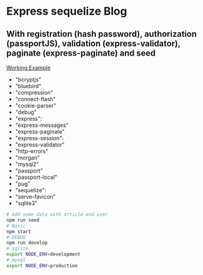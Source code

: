 # Express sequelize Blog
## With registration (hash password), authorization (passportJS), validation (express-validator), paginate (express-paginate) and seed

[Working Example](http://87.236.23.246/)  

* "bcryptjs"  
* "bluebird"  
* "compression"  
* "connect-flash"  
* "cookie-parser"  
* "debug"  
* "express":  
* "express-messages"  
* "express-paginate"  
* "express-session":  
* "express-validator"  
* "http-errors"  
* "morgan"  
* "mysql2"  
* "passport"  
* "passport-local"  
* "pug"  
* "sequelize":  
* "serve-favicon"  
* "sqlite3"  

```bash
# Add some data with article and user
npm run seed
# Basic
npm start
# DEBUG
npm run develop
# sqlite
export NODE_ENV=development
# mysql
export NODE_ENV=production
```
